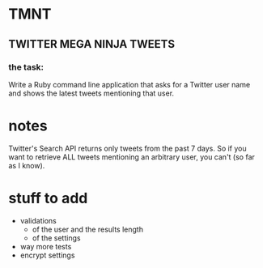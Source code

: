 # TMNT

## TWITTER MEGA NINJA TWEETS

### the task:

Write a Ruby command line application that asks for a Twitter user name and shows the latest tweets mentioning that user.

# notes
Twitter's Search API returns only tweets from the past 7 days. So if you want to retrieve ALL tweets mentioning an arbitrary user, you can't (so far as I know).

# stuff to add

* validations
	* of the user and the results length
	* of the settings
* way more tests
* encrypt settings